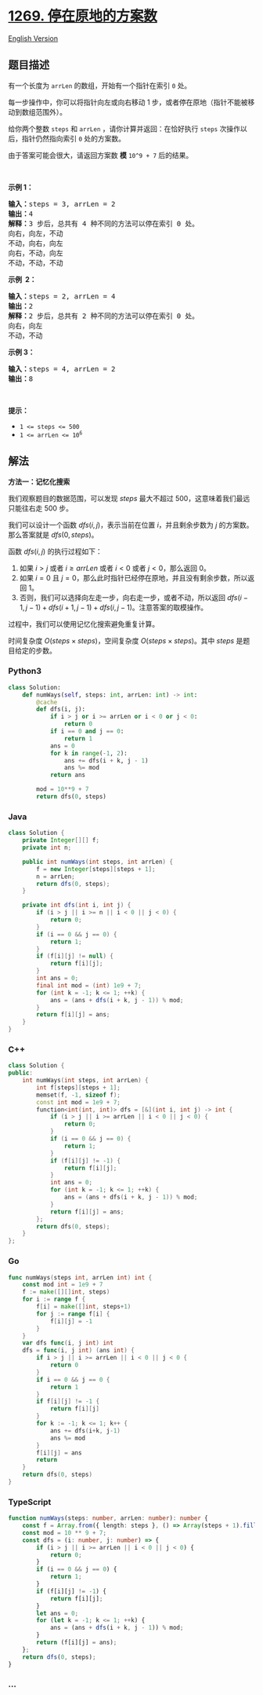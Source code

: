 # [1269. 停在原地的方案数](https://leetcode.cn/problems/number-of-ways-to-stay-in-the-same-place-after-some-steps)

[English Version](/solution/1200-1299/1269.Number%20of%20Ways%20to%20Stay%20in%20the%20Same%20Place%20After%20Some%20Steps/README_EN.md)

## 题目描述

<!-- 这里写题目描述 -->

<p>有一个长度为 <code>arrLen</code> 的数组，开始有一个指针在索引 <code>0</code> 处。</p>

<p>每一步操作中，你可以将指针向左或向右移动 1 步，或者停在原地（指针不能被移动到数组范围外）。</p>

<p>给你两个整数 <code>steps</code> 和 <code>arrLen</code> ，请你计算并返回：在恰好执行 <code>steps</code> 次操作以后，指针仍然指向索引 <code>0</code> 处的方案数。</p>

<p>由于答案可能会很大，请返回方案数 <strong>模</strong> <code>10^9 + 7</code> 后的结果。</p>

<p> </p>

<p><strong>示例 1：</strong></p>

<pre>
<strong>输入：</strong>steps = 3, arrLen = 2
<strong>输出：</strong>4
<strong>解释：</strong>3 步后，总共有 4 种不同的方法可以停在索引 0 处。
向右，向左，不动
不动，向右，向左
向右，不动，向左
不动，不动，不动
</pre>

<p><strong>示例  2：</strong></p>

<pre>
<strong>输入：</strong>steps = 2, arrLen = 4
<strong>输出：</strong>2
<strong>解释：</strong>2 步后，总共有 2 种不同的方法可以停在索引 0 处。
向右，向左
不动，不动
</pre>

<p><strong>示例 3：</strong></p>

<pre>
<strong>输入：</strong>steps = 4, arrLen = 2
<strong>输出：</strong>8
</pre>

<p> </p>

<p><strong>提示：</strong></p>

<ul>
	<li><code>1 <= steps <= 500</code></li>
	<li><code>1 <= arrLen <= 10<sup>6</sup></code></li>
</ul>

## 解法

<!-- 这里可写通用的实现逻辑 -->

**方法一：记忆化搜索**

我们观察题目的数据范围，可以发现 $steps$ 最大不超过 $500$，这意味着我们最远只能往右走 $500$ 步。

我们可以设计一个函数 $dfs(i, j)$，表示当前在位置 $i$，并且剩余步数为 $j$ 的方案数。那么答案就是 $dfs(0, steps)$。

函数 $dfs(i, j)$ 的执行过程如下：

1. 如果 $i \gt j$ 或者 $i \geq arrLen$ 或者 $i \lt 0$ 或者 $j \lt 0$，那么返回 $0$。
1. 如果 $i = 0$ 且 $j = 0$，那么此时指针已经停在原地，并且没有剩余步数，所以返回 $1$。
1. 否则，我们可以选择向左走一步，向右走一步，或者不动，所以返回 $dfs(i - 1, j - 1) + dfs(i + 1, j - 1) + dfs(i, j - 1)$。注意答案的取模操作。

过程中，我们可以使用记忆化搜索避免重复计算。

时间复杂度 $O(steps \times steps)$，空间复杂度 $O(steps \times steps)$。其中 $steps$ 是题目给定的步数。

<!-- tabs:start -->

### **Python3**

<!-- 这里可写当前语言的特殊实现逻辑 -->

```python
class Solution:
    def numWays(self, steps: int, arrLen: int) -> int:
        @cache
        def dfs(i, j):
            if i > j or i >= arrLen or i < 0 or j < 0:
                return 0
            if i == 0 and j == 0:
                return 1
            ans = 0
            for k in range(-1, 2):
                ans += dfs(i + k, j - 1)
                ans %= mod
            return ans

        mod = 10**9 + 7
        return dfs(0, steps)
```

### **Java**

<!-- 这里可写当前语言的特殊实现逻辑 -->

```java
class Solution {
    private Integer[][] f;
    private int n;

    public int numWays(int steps, int arrLen) {
        f = new Integer[steps][steps + 1];
        n = arrLen;
        return dfs(0, steps);
    }

    private int dfs(int i, int j) {
        if (i > j || i >= n || i < 0 || j < 0) {
            return 0;
        }
        if (i == 0 && j == 0) {
            return 1;
        }
        if (f[i][j] != null) {
            return f[i][j];
        }
        int ans = 0;
        final int mod = (int) 1e9 + 7;
        for (int k = -1; k <= 1; ++k) {
            ans = (ans + dfs(i + k, j - 1)) % mod;
        }
        return f[i][j] = ans;
    }
}
```

### **C++**

```cpp
class Solution {
public:
    int numWays(int steps, int arrLen) {
        int f[steps][steps + 1];
        memset(f, -1, sizeof f);
        const int mod = 1e9 + 7;
        function<int(int, int)> dfs = [&](int i, int j) -> int {
            if (i > j || i >= arrLen || i < 0 || j < 0) {
                return 0;
            }
            if (i == 0 && j == 0) {
                return 1;
            }
            if (f[i][j] != -1) {
                return f[i][j];
            }
            int ans = 0;
            for (int k = -1; k <= 1; ++k) {
                ans = (ans + dfs(i + k, j - 1)) % mod;
            }
            return f[i][j] = ans;
        };
        return dfs(0, steps);
    }
};
```

### **Go**

```go
func numWays(steps int, arrLen int) int {
	const mod int = 1e9 + 7
	f := make([][]int, steps)
	for i := range f {
		f[i] = make([]int, steps+1)
		for j := range f[i] {
			f[i][j] = -1
		}
	}
	var dfs func(i, j int) int
	dfs = func(i, j int) (ans int) {
		if i > j || i >= arrLen || i < 0 || j < 0 {
			return 0
		}
		if i == 0 && j == 0 {
			return 1
		}
		if f[i][j] != -1 {
			return f[i][j]
		}
		for k := -1; k <= 1; k++ {
			ans += dfs(i+k, j-1)
			ans %= mod
		}
		f[i][j] = ans
		return
	}
	return dfs(0, steps)
}
```

### **TypeScript**

```ts
function numWays(steps: number, arrLen: number): number {
    const f = Array.from({ length: steps }, () => Array(steps + 1).fill(-1));
    const mod = 10 ** 9 + 7;
    const dfs = (i: number, j: number) => {
        if (i > j || i >= arrLen || i < 0 || j < 0) {
            return 0;
        }
        if (i == 0 && j == 0) {
            return 1;
        }
        if (f[i][j] != -1) {
            return f[i][j];
        }
        let ans = 0;
        for (let k = -1; k <= 1; ++k) {
            ans = (ans + dfs(i + k, j - 1)) % mod;
        }
        return (f[i][j] = ans);
    };
    return dfs(0, steps);
}
```

### **...**

```

```

<!-- tabs:end -->
